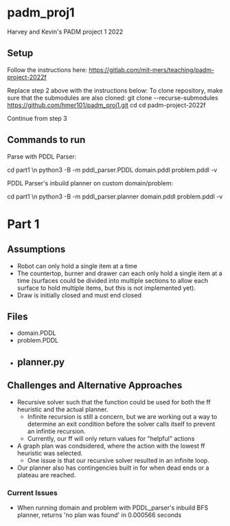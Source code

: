 # padm_proj1
Harvey and Kevin's PADM project 1 2022

## Setup
Follow the instructions here: https://gitlab.com/mit-mers/teaching/padm-project-2022f

Replace step 2 above with the instructions below:
To clone repository, make sure that the submodules are also cloned:
git clone --recurse-submodules https://github.com/hmer101/padm_proj1.git
cd cd padm-project-2022f

Continue from step 3


## Commands to run


Parse with PDDL Parser:

cd part1 \n
python3 -B -m pddl_parser.PDDL domain.pddl problem.pddl -v


PDDL Parser's inbuild planner on custom domain/problem:

cd part1 \n
python3 -B -m pddl_parser.planner domain.pddl problem.pddl -v


# Part 1
## Assumptions
- Robot can only hold a single item at a time
- The countertop, burner and drawer can each only hold a single item at a time (surfaces could be divided into multiple sections to allow each surface to hold multiple items, but this is not implemented yet).
- Draw is initially closed and must end closed


## Files
- domain.PDDL
- problem.PDDL
- planner.py
    - 

## Challenges and Alternative Approaches
- Recursive solver such that the function could be used for both the ff heuristic and the actual planner.
  - Infinite recursion is still a concern, but we are working out a way to determine an exit condition before the solver calls itself to prevent an infintie recursion.
  - Currently, our ff will only return values for "helpful" actions
- A graph plan was condsidered, where the action with the lowest ff heuristic was selected.
  - One issue is that our recursive solver resulted in an infinite loop.
- Our planner also has contingencies built in for when dead ends or a plateau are reached.

### Current Issues
- When running domain and problem with PDDL_parser's inbuild BFS planner, returns 'no plan was found' in 0.000566 seconds



